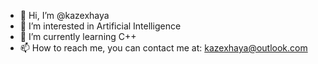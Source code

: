- 👋 Hi, I’m @kazexhaya
- 👀 I’m interested in Artificial Intelligence
- 🌱 I’m currently learning C++
- 📫 How to reach me, you can contact me at: kazexhaya@outlook.com

<!---
kazexhaya/kazexhaya is a ✨ special ✨ repository because its `README.md` (this file) appears on your GitHub profile.
You can click the Preview link to take a look at your changes.
--->
